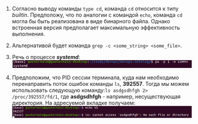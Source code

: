 1. Согласно выводу команды ```type cd```, команда ```cd``` относится к типу *builtin*. Предположу, что по аналогии с командой ```echo```, команда ```cd``` могла бы быть реализована в виде бинарного файла. Однако встроенная версия предполагает максимальную эффективность выполнения.

2. Альтернативой будет команда ```grep -c <some_string> <some_file>```.

3. Речь о процессе ***systemd***:
![](screenshots/systemd.png)

4. Предположим, что PID сессии терминала, куда нам необходимо перенаправить поток ошибок команды ```ls```, **392557**. Тогда мы можем использовать следующую команду:```ls asdgsdhfgh 2> /proc/392557/fd/1```, где **asdgsdhfgh** - например, несуществующая директория. На адресуемой вкладке получаем:
![](screenshots/stder_redirection.png)
